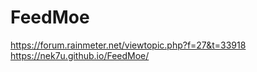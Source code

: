 # FeedMoe

https://forum.rainmeter.net/viewtopic.php?f=27&t=33918  
https://nek7u.github.io/FeedMoe/
